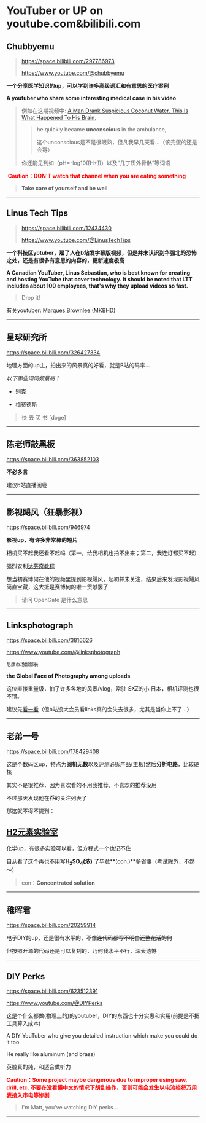 # YouTuber or UP on youtube.com&bilibili.com



## Chubbyemu

> https://space.bilibili.com/297786973
>
> https://www.youtube.com/@chubbyemu

**一个分享医学知识的up，可以学到许多高级词汇和有意思的医疗案例**

**A  youtuber who share some interesting medical case in his video**

> 例如在这期视频中: [A Man Drank Suspicious Coconut Water. This Is What Happened To His Brain.](https://www.bilibili.com/video/BV1w84y147TU)
>
> >  he quickly became **unconscious** in the ambulance,
> >
> > 这个unconscious是不是很眼熟，但凡我早几天看...（该完蛋的还是会寄）
>
> 你还能见到如（pH=-log10([H+])）以及“几丁质外骨骼”等词语

<font color='red'> **Caution：DON'T watch that channel when you are eating something** </font>

> **Take care of yourself and be well**

***

## Linus Tech Tips

> https://space.bilibili.com/12434430
>
> https://www.youtube.com/@LinusTechTips

**一个科技区yotuber，雇了人在b站发字幕版视频，但是并未认识到华强北的恐怖之处，还是有很多有意思的内容的，更新速度极高**

**A Canadian YouTuber, Linus Sebastian, who is best known for creating and hosting YouTube that cover technology. It should be noted that LTT includes about 100 employees, that's why they upload videos so fast.**

> Drop it!

有关youtuber: [Marques Brownlee (MKBHD)](https://www.youtube.com/@mkbhd)



***

## 星球研究所

https://space.bilibili.com/326427334

地理方面的up主，拍出来的风景真的好看，就是B站的码率...

*以下哪些词词频最高？*

* 别克

* 梅赛德斯

  

> 快 去 买 书 [doge]



***

## 陈老师敲黑板

https://space.bilibili.com/363852103

**不必多言**

建议b站直播阅卷



***

## 影视飓风（狂暴影视）

https://space.bilibili.com/946974

**影视up，有许多非常棒的短片**

相机买不起我还看不起吗（第一，给我相机也拍不出来；第二，我连灯都买不起）

强烈安利[达芬奇教程](https://www.bilibili.com/video/BV1B7411A7M1)

想当初赛博何在他的视频里提到影视飓风，起初并未关注，结果后来发现影视飓风简直宝藏，这大抵是赛博何的唯一贡献罢了

> 请问 OpenGate 是什么意思



***

## Linksphotograph

https://space.bilibili.com/3816626

https://www.youtube.com/@linksphotograph

`尼康市场部部长`

**the Global Face of Photography among uploads**

这位直接重量级，拍了许多各地的风景/vlog，常驻 ~~SXZ的小~~ 日本，相机评测也很不错。

建议先[看一看](https://www.bilibili.com/video/BV1s14y187Ny)（但b站没大会员看links真的会失去很多，尤其是当你上不了...）



***

## 老弟一号

https://space.bilibili.com/178429408

这是个数码区up，特点为**阅机无数**以及评测必拆产品(主板)然后**分析电路**，比较硬核

其实不是很推荐，因为喜欢看的不用我推荐，不喜欢的推荐没用

不过那天发现他在**乔**的关注列表了

那这就不得不提到：

## [H2元素实验室](https://space.bilibili.com/414878461/?spm_id_from=333.999.0.0)

化学up，有很多实验可以看，但方程式一个也记不住

自从看了这个再也不用写**H<sub>2</sub>SO<sub>4</sub>(浓)** 了毕竟**(con.)**多省事（考试除外，不然～）

> con：**Concentrated solution**
>
> 

***

## 稚晖君

https://space.bilibili.com/20259914

电子DIY的up，还是很有水平的，不像~~连代码都写不明白还整花活的何~~

但按照开源的代码还是可以复刻的，乃何我水平不行，深表遗憾



***

## DIY Perks

https://space.bilibili.com/623512391

https://www.youtube.com/@DIYPerks

这是个什么都做(物理上的)的youtuber，DIY的东西也十分实惠和实用(前提是不把工具算入成本)

A DIY YouTuber who give you detailed instruction which make you could do it too

He really like aluminum (and brass)

英腔真的纯，和适合做听力

<font color='red'>**Caution：Some project maybe dangerous due to improper using saw, drill, etc.  不要在没看懂中文的情况下胡乱操作，否则可能会发生以电流档将万用表接入市电等惨剧**</font>

> I'm Matt, you've watching DIY perks...



***
